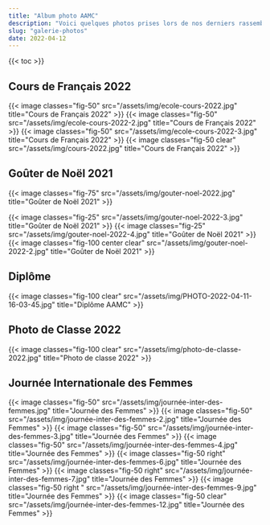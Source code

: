 ```yaml
---
title: "Album photo AAMC"
description: "Voici quelques photos prises lors de nos derniers rassemblements."
slug: "galerie-photos"
date: 2022-04-12
---
```

{{< toc >}}



## Cours de Français 2022

{{< image classes="fig-50" src="/assets/img/ecole-cours-2022.jpg" title="Cours de Français 2022" >}} 
{{< image classes="fig-50" src="/assets/img/ecole-cours-2022-2.jpg" title="Cours de Français 2022" >}}
{{< image classes="fig-50" src="/assets/img/ecole-cours-2022-3.jpg" title="Cours de Français 2022" >}} 
{{< image classes="fig-50 clear" src="/assets/img/cours-2022.jpg" title="Cours de Français 2022" >}}

## Goûter de Noël 2021

{{< image classes="fig-75" src="/assets/img/gouter-noel-2022.jpg" title="Goûter de Noël 2021" >}}

{{< image classes="fig-25" src="/assets/img/gouter-noel-2022-3.jpg" title="Goûter de Noël 2021" >}} 
{{< image classes="fig-25" src="/assets/img/gouter-noel-2022-4.jpg" title="Goûter de Noël 2021" >}}
{{< image classes="fig-100 center clear" src="/assets/img/gouter-noel-2022-2.jpg" title="Goûter de Noël 2021" >}}

## Diplôme

{{< image classes="fig-100 clear" src="/assets/img/PHOTO-2022-04-11-16-03-45.jpg" title="Diplôme AAMC" >}} 

## Photo de Classe 2022

{{< image classes="fig-100 clear" src="/assets/img/photo-de-classe-2022.jpg" title="Photo de classe 2022" >}}

## Journée Internationale des Femmes

{{< image classes="fig-50" src="/assets/img/journée-inter-des-femmes.jpg" title="Journée des Femmes" >}}
{{< image classes="fig-50" src="/assets/img/journée-inter-des-femmes-2.jpg" title="Journée des Femmes" >}}
{{< image classes="fig-50" src="/assets/img/journée-inter-des-femmes-3.jpg" title="Journée des Femmes" >}} 
{{< image classes="fig-50" src="/assets/img/journée-inter-des-femmes-4.jpg" title="Journée des Femmes" >}}
{{< image classes="fig-50 right" src="/assets/img/journée-inter-des-femmes-6.jpg" title="Journée des Femmes" >}} 
{{< image classes="fig-50 right" src="/assets/img/journée-inter-des-femmes-7.jpg" title="Journée des Femmes" >}}
{{< image classes="fig-50 right " src="/assets/img/journée-inter-des-femmes-9.jpg" title="Journée des Femmes" >}}
{{< image classes="fig-50 clear" src="/assets/img/journée-inter-des-femmes-12.jpg" title="Journée des Femmes" >}}